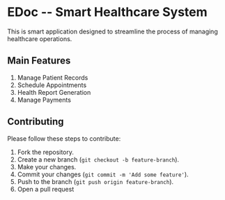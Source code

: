 
# EDoc -- Smart Healthcare System

This is smart application designed to streamline the process of managing healthcare operations.


## Main Features
1.  Manage Patient Records
2.  Schedule Appointments
3.  Health Report Generation 
4.  Manage Payments


## Contributing
Please follow these steps to contribute:

1. Fork the repository.
2. Create a new branch (`git checkout -b feature-branch`).
3. Make your changes.
4. Commit your changes (`git commit -m 'Add some feature'`).
5. Push to the branch (`git push origin feature-branch`).
6. Open a pull request


